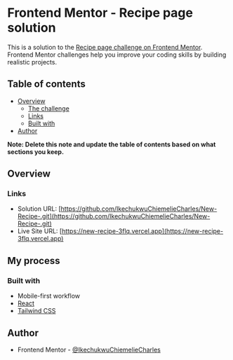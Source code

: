 # Frontend Mentor - Recipe page solution

This is a solution to the [Recipe page challenge on Frontend Mentor](https://www.frontendmentor.io/challenges/recipe-page-KiTsR8QQKm). Frontend Mentor challenges help you improve your coding skills by building realistic projects.

## Table of contents

- [Overview](#overview)
  - [The challenge](#the-challenge)
  - [Links](#links)
  - [Built with](#built-with)
- [Author](#author)

**Note: Delete this note and update the table of contents based on what sections you keep.**

## Overview

### Links

- Solution URL: [https://github.com/IkechukwuChiemelieCharles/New-Recipe-.git](https://github.com/IkechukwuChiemelieCharles/New-Recipe-.git)
- Live Site URL: [https://new-recipe-3flq.vercel.app](https://new-recipe-3flq.vercel.app)

## My process

### Built with

- Mobile-first workflow
- [React](https://reactjs.org/)
- [Tailwind CSS](https://tailwindcss.com/)

## Author

- Frontend Mentor - [@IkechukwuChiemelieCharles](https://www.frontendmentor.io/profile/IkechukwuChiemelieCharles)

